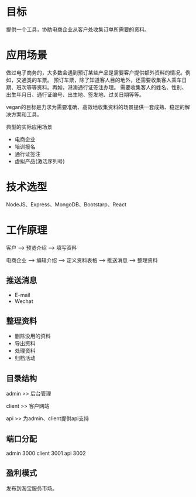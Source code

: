 # 目标
提供一个工具，协助电商企业从客户处收集订单所需要的资料。

# 应用场景
做过电子商务的，大多数会遇到预订某些产品是需要客户提供额外资料的情况。例如，交通类的车票。
预订车票，除了知道客人目的地外，还需要收集客人乘车日期、班次等等资料。再如，港澳通行证签注办理。
需要收集客人的姓名、性别、出生年月日、通行证编号、出生地、签发地、过关日期等等。

vegan的目标是力求为需要准确、高效地收集资料的场景提供一套成熟、稳定的解决方案和工具。

典型的实际应用场景

* 电商企业
* 培训报名
* 通行证签注
* 虚拟产品(激活序列号)

# 技术选型
NodeJS、Express、MongoDB、Bootstarp、React

# 工作原理
客户     --> 预览介绍 --> 填写资料

电商企业 --> 编辑介绍 
        --> 定义资料表格 --> 推送消息
        --> 整理资料 

## 推送消息
* E-mail
* Wechat

## 整理资料
* 删除没用的资料
* 导出资料
* 处理资料
* 归档活动

## 目录结构

admin  >> 后台管理 

client >> 客户网站

api    >> 为admin、client提供api支持

## 端口分配
admin  3000
client 3001
api    3002 

## 盈利模式
发布到淘宝服务市场。

